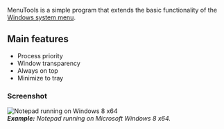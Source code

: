 

MenuTools is a simple program that extends the basic functionality of the [Windows system menu](http://en.wikipedia.org/wiki/Common_menus_in_Microsoft_Windows#System_menu).

## Main features
* Process priority
* Window transparency
* Always on top
* Minimize to tray

### Screenshot
![Notepad running on Windows 8 x64](http://www.navossoc.com/wp-content/uploads/2013/03/menutools-notepad.png)<br />
_**Example:** Notepad running on Microsoft Windows 8 x64._